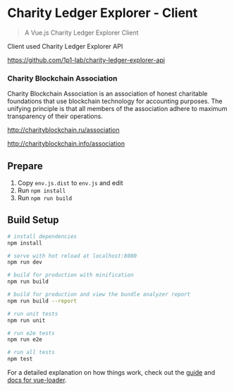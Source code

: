 # Charity Ledger Explorer - Client

> A Vue.js Charity Ledger Explorer Client

Client used Charity Ledger Explorer API

https://github.com/1p1-lab/charity-ledger-explorer-api

### Charity Blockchain Association

Charity Blockchain Association is an association of honest charitable foundations that use blockchain technology for accounting purposes. The unifying principle is that all members of the association adhere to maximum transparency of their operations.

http://charityblockchain.ru/association

http://charityblockchain.info/association

## Prepare

1. Copy `env.js.dist` to `env.js` and edit
2. Run `npm install`
3. Run `npm run build`

## Build Setup

``` bash
# install dependencies
npm install

# serve with hot reload at localhost:8080
npm run dev

# build for production with minification
npm run build

# build for production and view the bundle analyzer report
npm run build --report

# run unit tests
npm run unit

# run e2e tests
npm run e2e

# run all tests
npm test
```

For a detailed explanation on how things work, check out the [guide](http://vuejs-templates.github.io/webpack/) and [docs for vue-loader](http://vuejs.github.io/vue-loader).

